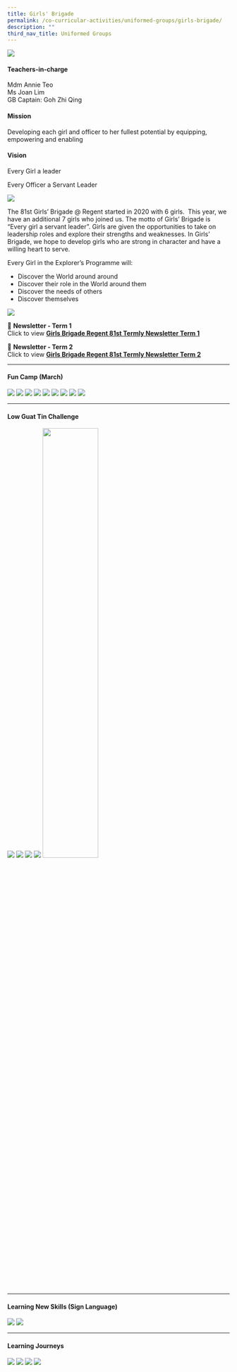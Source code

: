 ```yaml
---
title: Girls' Brigade
permalink: /co-curricular-activities/uniformed-groups/girls-brigade/
description: ""
third_nav_title: Uniformed Groups
---
```

![](/images/CCA/Girls%20Brigade/GBBanner%20-%202023.jpg)

#### Teachers-in-charge  
Mdm Annie Teo  
Ms Joan Lim  
GB Captain: Goh Zhi Qing

#### Mission  
Developing each girl and officer to her fullest potential by equipping, empowering and enabling

#### Vision  
Every Girl a leader

Every Officer a Servant Leader

![](/images/CCA/2022%20Girls%20Brigade%20Formal.jpg)

The 81st Girls’ Brigade @ Regent started in 2020 with 6 girls.  This year, we have an additional 7 girls who joined us. The motto of Girls’ Brigade is “Every girl a servant leader”. Girls are given the opportunities to take on leadership roles and explore their strengths and weaknesses. In Girls’ Brigade, we hope to develop girls who are strong in character and have a willing heart to serve.

Every Girl in the Explorer’s Programme will:

*   Discover the World around around
*   Discover their role in the World around them
*   Discover the needs of others
*   Discover themselves

![](/images/CCA/2022%20Girls%20Brigade%20Fun.jpg)

📖 **Newsletter - Term 1**  
Click to view [**Girls Brigade Regent 81st Termly Newsletter Term 1**](https://www.scribd.com/document/539968074/Girls-Brigade-Regent-81st-Termly-Newsletter-Term-1)

📖 **Newsletter - Term 2**  
Click to view [**Girls Brigade Regent 81st Termly Newsletter Term 2**](https://www.scribd.com/document/539968073/Girls-Brigade-Regent-81st-Termly-Newsletter-Term-2)

---

#### Fun Camp (March)
![](/images/CCA/Girls%20Brigade/GB%201.jpg)
![](/images/CCA/Girls%20Brigade/GB%201.jpg)
![](/images/CCA/Girls%20Brigade/GB%202.jpg)
![](/images/CCA/Girls%20Brigade/GB%203.jpg)
![](/images/CCA/Girls%20Brigade/GB%204.jpg)
![](/images/CCA/Girls%20Brigade/GB%205.jpg)
![](/images/CCA/Girls%20Brigade/GB%206.jpg)
![](/images/CCA/Girls%20Brigade/GB%207.jpg)
![](/images/CCA/Girls%20Brigade/IMG-20210227-WA0001-768x1024.jpg)

---

#### Low Guat Tin Challenge

![](/images/CCA/Girls%20Brigade/WhatsApp-Image-2021-11-16.jpeg)
![](/images/CCA/Girls%20Brigade/WhatsApp-Image-2021-11-16-2.jpeg)
![](/images/CCA/Girls%20Brigade/WhatsApp-Image-2021-11-16-3.jpeg)
![](/images/CCA/Girls%20Brigade/WhatsApp-Image-2021-11-16-4.jpeg)
<img src="/images/CCA/Girls%20Brigade/LGT-Trophy.png" 
     style="width:50%">

---

#### Learning New Skills (Sign Language)

![](/images/CCA/Girls%20Brigade/sign-2-1024x683.png)
![](/images/CCA/Girls%20Brigade/sign-4-1024x683.png)

---

#### Learning Journeys

![](/images/CCA/Girls%20Brigade/GB%208.jpg)
![](/images/CCA/Girls%20Brigade/GB%209.jpg)
![](/images/CCA/Girls%20Brigade/GB%2010.jpg)
![](/images/CCA/Girls%20Brigade/GB%2011.jpg)
